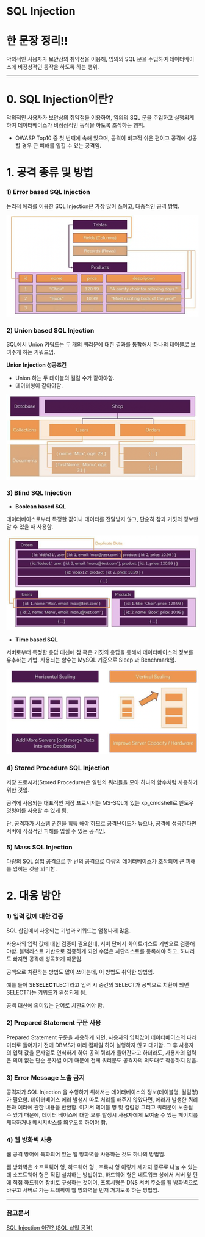 # SQL Injection

# 한 문장 정리‼️

악의적인 사용자가 보안상의 취약점을 이용해, 임의의 SQL 문을 주입하여 데이터베이스에 비정상적인 동작을 하도록 하는 행위.

---

# 0. SQL Injection이란?

악의적인 사용자가 보안상의 취약점을 이용하여, 임의의 SQL 문을 주입하고 실행되게 하여 데이터베이스가 비정상적인 동작을 하도록 조작하는 행위.

- OWASP Top10 중 첫 번째에 속해 있으며, 공격이 비교적 쉬운 편이고 공격에 성공할 경우 큰 피해를 입힐 수 있는 공격임.

# 1. 공격 종류 및 방법

### 1) Error based SQL Injection

논리적 에러를 이용한 SQL Injection은 가장 많이 쓰이고, 대중적인 공격 방법.

![1](./image/1.png)

### 2) Union based SQL Injection

SQL에서 Union 키워드는 두 개의 쿼리문에 대한 결과를 통합해서 하나의 테이블로 보여주게 하는 키워드임.

**Union Injection 성공조건**

- Union 하는 두 테이블의 컬럼 수가 같아야함.
- 데이터형이 같아야함.

![2](./image/2.png)

### 3) Blind SQL Injection

- **Boolean based SQL**

데이터베이스로부터 특정한 값이나 데이터를 전달받지 않고, 단순히 참과 거짓의 정보만 알 수 있을 때 사용함.

![3](./image/3.png)

- **Time based SQL**

서버로부터 특정한 응답 대신에 참 혹은 거짓의 응답을 통해서 데이터베이스의 정보를 유추하는 기법. 사용되는 함수는 MySQL 기준으로 Sleep 과 Benchmark임.

![4](./image/4.png)

### 4) Stored Procedure SQL Injection

저장 프로시저(Stored Procedure)은 일련의 쿼리들을 모아 하나의 함수처럼 사용하기 위한 것임.

공격에 사용되는 대표적인 저장 프로시저는 MS-SQL에 있는 xp_cmdshell로 윈도우 명령어를 사용할 수 있게 됨. 

단, 공격자가 시스템 권한을 획득 해야 하므로 공격난이도가 높으나, 공격에 성공한다면 서버에 직접적인 피해를 입힐 수 있는 공격임.

### 5) Mass SQL Injection

다량의 SQL 삽입 공격으로 한 번의 공격으로 다량의 데이터베이스가 조작되어 큰 피해를 입히는 것을 의미함. 

# 2. 대응 방안

### 1) 입력 값에 대한 검증

SQL 삽입에서 사용되는 기법과 키워드는 엄청나게 많음.

사용자의 입력 값에 대한 검증이 필요한데, 서버 단에서 화이트리스트 기반으로 검증해야함. 블랙리스트 기반으로 검증하게 되면 수많은 차단리스트를 등록해야 하고, 하나라도 빠지면 공격에 성곡하게 때문임. 

공백으로 치환하는 방법도 많이 쓰이는데, 이 방법도 취약한 방법임. 

예를 들어 SE**SELECT**LECT라고 입력 시 중간의 SELECT가 공백으로 치환이 되면 SELECT라는 키워드가 완성되게 됨.

공백 대신에 의미없는 단어로 치환되어야 함.

### 2) Prepared Statement 구문 사용

Prepared Statement 구문을 사용하게 되면, 사용자의 입력값이 데이터베이스의 파라미터로 들어가기 전에 DBMS가 미리 컴파일 하여 실행하지 않고 대기함. 그 후 사용자의 입력 값을 문자열로 인식하게 하여 공격 쿼리가 들어간다고 하더라도, 사용자의 입력은 의미 없는 단순 문자열 이기 때문에 전체 쿼리문도 공격자의 의도대로 작동하지 않음.

### 3) Error Message 노출 금지

공격자가 SQL Injection 을 수행하기 위해서는 데이터베이스의 정보(테이블명, 컬럼명)가 필요함. 데이터베이스 에러 발생시 따로 처리를 해주지 않았다면, 에러가 발생한 쿼리문과 에러에 관한 내용을 반환함. 여기서 테이블 명 및 컬럼명 그리고 쿼리문이 노출될 수 있기 때문에, 데이터 베이스에 대한 오류 발생시 사용자에게 보여줄 수 있는 페이지를 제작하거나 메시지박스를 띄우도록 하여야 함.

### 4) 웹 방화벽 사용

웹 공격 방어에 특화되어 있는 웹 방화벽을 사용하는 것도 하나의 방법임.

웹 방화벽은 소프트웨어 형, 하드웨어 형 , 프록시 형 이렇게 세가지 종류로 나눌 수 있는데 소프트웨어 형은 직접 설치하는 방법이고, 하드웨어 형은 네트워크 상에서 서버 앞 단에 직접 하드웨어 장비로 구성하는 것이며, 프록시형은 DNS 서버 주소를 웹 방화벽으로 바꾸고 서버로 가는 트래픽이 웹 방화벽을 먼저 거치도록 하는 방법임.

---

### 참고문서

[SQL Injection 이란? (SQL 삽입 공격)](https://noirstar.tistory.com/264)
